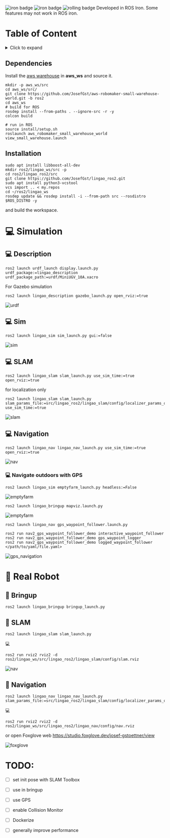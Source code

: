 ![iron badge](https://github.com/JosefGst/lingao_ros2/actions/workflows/iron.yaml/badge.svg)
![iron badge](https://github.com/JosefGst/lingao_ros2/actions/workflows/iron.yaml/badge.svg)
![rolling badge](https://github.com/JosefGst/lingao_ros2/actions/workflows/rolling.yaml/badge.svg)
Developed in ROS Iron. Some features may not work in ROS iron.

# Table of Content

<details>
<summary>Click to expand</summary>

- [Table of Content](#table-of-content)
  - [Dependencies](#dependencies)
  - [Installation](#installation)
- [:computer: Simulation](#computer-simulation)
  - [:computer: Description](#computer-description)
  - [:computer: Sim](#computer-sim)
  - [:computer: SLAM](#computer-slam)
  - [:computer: Navigation](#computer-navigation)
    - [:computer: Navigate outdoors with GPS](#computer-navigate-outdoors-with-gps)
- [:robot: Real Robot](#robot-real-robot)
  - [:robot: Bringup](#robot-bringup)
  - [:robot: SLAM](#robot-slam)
  - [:robot: Navigation](#robot-navigation)
- [TODO:](#todo)
</details>

## Dependencies
Install the [aws warehouse](https://github.com/aws-robotics/aws-robomaker-small-warehouse-world) in **aws_ws** and source it.

    mkdir -p aws_ws/src
    cd aws_ws/src/
    git clone https://github.com/JosefGst/aws-robomaker-small-warehouse-world.git -b ros2
    cd aws_ws
    # build for ROS
    rosdep install --from-paths . --ignore-src -r -y
    colcon build

    # run in ROS
    source install/setup.sh
    roslaunch aws_robomaker_small_warehouse_world view_small_warehouse.launch


## Installation

    sudo apt install libboost-all-dev
    mkdir ros2/lingao_ws/src -p
    cd ros2/lingao_ros2/src
    git clone https://github.com/JosefGst/lingao_ros2.git
    sudo apt install python3-vcstool
    vcs import .. < my.repos
    cd ~/ros2/lingao_ws
    rosdep update && rosdep install -i --from-path src --rosdistro $ROS_DISTRO -y

and build the workspace.

# :computer: Simulation

## :computer: Description

    ros2 launch urdf_launch display.launch.py urdf_package:=lingao_description urdf_package_path:=urdf/MiniUGV_10A.xacro

For Gazebo simulation

    ros2 launch lingao_description gazebo_launch.py open_rviz:=true

![urdf](https://github.com/JosefGst/lingao_ros2/blob/iron/images/urdf.png)
## :computer: Sim

    ros2 launch lingao_sim sim_launch.py gui:=false

![sim](https://github.com/JosefGst/lingao_ros2/blob/iron/images/sim.png)

## :computer: SLAM

    ros2 launch lingao_slam slam_launch.py use_sim_time:=true open_rviz:=true

for localization only

    ros2 launch lingao_slam slam_launch.py slam_params_file:=src/lingao_ros2/lingao_slam/config/localizer_params_online_async.yaml use_sim_time:=true

![slam](https://github.com/JosefGst/lingao_ros2/blob/iron/images/slam.png)

## :computer: Navigation

    ros2 launch lingao_nav lingao_nav_launch.py use_sim_time:=true open_rviz:=true

![nav](https://github.com/JosefGst/lingao_ros2/blob/iron/images/nav.png)

### :computer: Navigate outdoors with GPS

    ros2 launch lingao_sim emptyfarm_launch.py headless:=False

![emptyfarm](https://github.com/JosefGst/lingao_ros2/blob/iron/images/emptyfarm.png)

    ros2 launch lingao_bringup mapviz.launch.py 

![emptyfarm](https://github.com/JosefGst/lingao_ros2/blob/iron/images/mapviz.png)

    ros2 launch lingao_nav gps_waypoint_follower.launch.py

    ros2 run nav2_gps_waypoint_follower_demo interactive_waypoint_follower
    ros2 run nav2_gps_waypoint_follower_demo gps_waypoint_logger
    ros2 run nav2_gps_waypoint_follower_demo logged_waypoint_follower </path/to/yaml/file.yaml>
    
![gps_navigation](https://github.com/JosefGst/lingao_ros2/blob/iron/gifs/gps_navigation.gif)

# :robot: Real Robot
    
## :robot: Bringup

    ros2 launch lingao_bringup bringup_launch.py

## :robot: SLAM

    ros2 launch lingao_slam slam_launch.py

:computer:

    ros2 run rviz2 rviz2 -d ros2/lingao_ws/src/lingao_ros2/lingao_slam/config/slam.rviz

![nav](https://github.com/JosefGst/lingao_ros2/blob/iron/images/home.png)

## :robot: Navigation

    ros2 launch lingao_nav lingao_nav_launch.py slam_params_file:=src/lingao_ros2/lingao_slam/config/localizer_params_online_async_home.yaml 

:computer:
    
    ros2 run rviz2 rviz2 -d ros2/lingao_ws/src/lingao_ros2/lingao_nav/config/nav.rviz 

or open Foxglove web https://studio.foxglove.dev/josef-gstoettner/view

![foxglove](https://github.com/JosefGst/lingao_ros2/blob/iron/images/foxglove.png)

# TODO:
- [ ] set init pose with SLAM Toolbox
- [ ] use in bringup
- [ ] use GPS
- [ ] enable Collision Monitor
- [ ] Dockerize
- [ ] generally improve performance

